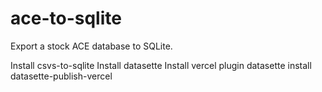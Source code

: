 # ace-to-sqlite

Export a stock ACE database to SQLite.

Install csvs-to-sqlite
Install datasette
Install vercel plugin
datasette install datasette-publish-vercel
